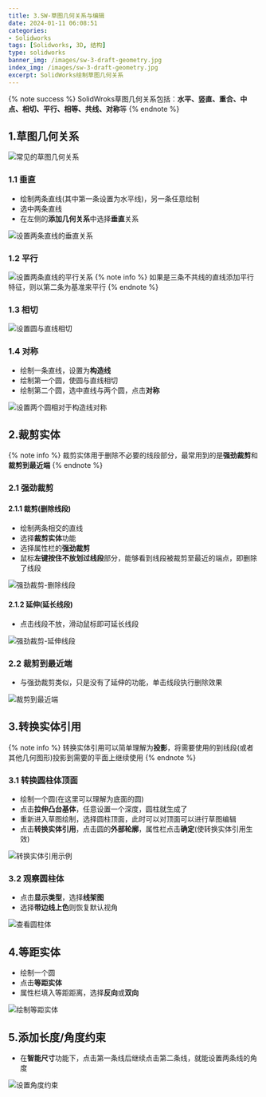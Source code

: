 ```yaml
---
title: 3.SW-草图几何关系与编辑
date: 2024-01-11 06:08:51
categories:
- Solidworks
tags: [Solidworks, 3D, 结构]
type: solidworks
banner_img: /images/sw-3-draft-geometry.jpg
index_img: /images/sw-3-draft-geometry.jpg
excerpt: SolidWorks绘制草图几何关系
---
```


{% note success %}
SolidWroks草图几何关系包括：**水平、竖直、重合、中点、相切、平行、相等、共线、对称**等
{% endnote %}

## 1.草图几何关系

![常见的草图几何关系](geometry.png)

### 1.1 垂直
- 绘制两条直线(其中第一条设置为水平线)，另一条任意绘制
- 选中两条直线
- 在左侧的**添加几何关系**中选择**垂直**关系

![设置两条直线的垂直关系](geometry_vertical.gif)

### 1.2 平行

![设置两条直线的平行关系](parallel.gif)
{% note info %}
如果是三条不共线的直线添加平行特征，则以第二条为基准来平行
{% endnote %}

### 1.3 相切

![设置圆与直线相切](tangency.gif)

### 1.4 对称
- 绘制一条直线，设置为**构造线**
- 绘制第一个圆，使圆与直线相切
- 绘制第二个圆，选中直线与两个圆，点击**对称**

![设置两个圆相对于构造线对称](symmetry.gif)

## 2.裁剪实体
{% note info %}
裁剪实体用于删除不必要的线段部分，最常用到的是**强劲裁剪**和**裁剪到最近端**
{% endnote %}
### 2.1 强劲裁剪
#### 2.1.1 裁剪(删除线段)
- 绘制两条相交的直线
- 选择**裁剪实体**功能
- 选择属性栏的**强劲裁剪**
- 鼠标**左键按住不放划过线段**部分，能够看到线段被裁剪至最近的端点，即删除了线段

![强劲裁剪-删除线段](tailor_delete.gif)

#### 2.1.2 延伸(延长线段)
- 点击线段不放，滑动鼠标即可延长线段

![强劲裁剪-延伸线段](tailor_extend.gif)
### 2.2 裁剪到最近端
- 与强劲裁剪类似，只是没有了延伸的功能，单击线段执行删除效果

![裁剪到最近端](tailor_delete_click.gif)

## 3.转换实体引用
{% note info %}
转换实体引用可以简单理解为**投影**，将需要使用的到线段(或者其他几何图形)投影到需要的平面上继续使用
{% endnote %}
### 3.1 转换圆柱体顶面
- 绘制一个圆(在这里可以理解为底面的圆)
- 点击**拉伸凸台基体**，任意设置一个深度，圆柱就生成了
- 重新进入草图绘制，选择圆柱顶面，此时可以对顶面可以进行草图编辑
- 点击**转换实体引用**，点击圆的**外部轮廓**，属性栏点击**确定**(使转换实体引用生效)

![转换实体引用示例](draw_column.gif)

### 3.2 观察圆柱体
- 点击**显示类型**，选择**线架图**
- 选择**带边线上色**则恢复默认视角

![查看圆柱体](view_column.gif)

## 4.等距实体
- 绘制一个圆
- 点击**等距实体**
- 属性栏填入等距距离，选择**反向**或**双向**

![绘制等距实体](isometry.gif)

## 5.添加长度/角度约束
- 在**智能尺寸**功能下，点击第一条线后继续点击第二条线，就能设置两条线的角度

![设置角度约束](line_angle.gif)
